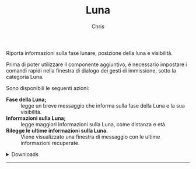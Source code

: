 ﻿---
layout: post
title: Luna
author: Chris
---
Riporta informazioni sulla fase lunare, posizione della luna e visibilità.

Prima di poter utilizzare il componente aggiuntivo, è necessario  impostare i comandi rapidi  nella finestra di dialogo dei gesti di immissione, sotto la categoria Luna.

Sono disponibili le seguenti azioni:

<dl>
<dt><strong>Fase della Luna;</strong></dt>
<dd>legge un breve messaggio che informa sulla fase della Luna e la sua visibilità.</dd>
<dt><strong>Informazioni sulla Luna;</strong></dt>
<dd>legge maggiori informazioni sulla Luna, come distanza  e età.</dd>
<dt><strong>Rilegge le ultime informazioni sulla Luna.</strong></dt>
<dd>Viene visualizzato una finestra di messaggio   con le ultime informazioni recuperate.</dd></dl>

<details><summary>Downloads</summary>
<ul>
<li><a href="https://github.com/Christianlm/Luna/releases/download/0.3.20210711-dev/luna-0.3.20210711-dev.nvda-addon">Versione 0.3.20210711-dev.</a></li>
</ul></details>

<audio autoplay="autoplay" preload="auto">
<source src="https://Christianlm.github.io/files/waves/0001.wav" type="audio/wav" />
</audio>

---
 